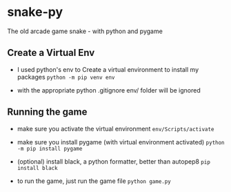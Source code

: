 # snake-py

The old arcade game snake - with python and pygame

## Create a Virtual Env

- I used python's env to Create a virtual environment to install my packages
`python -m pip venv env`

- with the appropriate python .gitignore env/ folder will be ignored

## Running the game

- make sure you activate the virtual environment
`env/Scripts/activate`

- make sure you install pygame (with virtual environment activated)
`python -m pip install pygame`

- (optional) install black, a python formatter, better than autopep8
`pip install black`

- to run the game, just run the game file
`python game.py`
